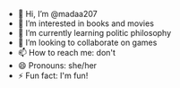- 👋 Hi, I’m @madaa207
- 👀 I’m interested in books and movies
- 🌱 I’m currently learning politic philosophy
- 💞️ I’m looking to collaborate on games
- 📫 How to reach me: don't
- 😄 Pronouns: she/her
- ⚡ Fun fact: I'm fun!

<!---
madaa207/madaa207 is a ✨ special ✨ repository because its `README.md` (this file) appears on your GitHub profile.
You can click the Preview link to take a look at your changes.
--->
